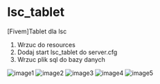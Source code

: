 # lsc_tablet
[Fivem]Tablet dla lsc


1. Wrzuc do resources
2. Dodaj start lsc_tablet do server.cfg
3. Wrzuc plik sql do bazy danych




![image1](https://user-images.githubusercontent.com/62524974/226199583-fb3e79a3-537f-4325-90bc-c17dfb03d551.png)
![image2](https://user-images.githubusercontent.com/62524974/226199584-8f65c904-19c9-490f-845c-51afb649a47a.png)
![image3](https://user-images.githubusercontent.com/62524974/226199585-18958a30-350e-4d78-b1a6-b2b7dac19dcc.png)
![image4](https://user-images.githubusercontent.com/62524974/226199586-4d3f1c88-f249-4d93-93f4-3f101265fe82.png)
![image5](https://user-images.githubusercontent.com/62524974/226199587-b832156e-c8fd-4643-9d3c-fff0bac1f668.png)
